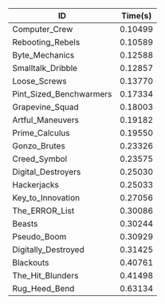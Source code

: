 |ID|Time(s)|
|-|-|
|Computer_Crew|0.10499|
|Rebooting_Rebels|0.10589|
|Byte_Mechanics|0.12588|
|Smalltalk_Dribble|0.12857|
|Loose_Screws|0.13770|
|Pint_Sized_Benchwarmers|0.17334|
|Grapevine_Squad|0.18003|
|Artful_Maneuvers|0.19182|
|Prime_Calculus|0.19550|
|Gonzo_Brutes|0.23326|
|Creed_Symbol|0.23575|
|Digital_Destroyers|0.25030|
|Hackerjacks|0.25033|
|Key_to_Innovation|0.27056|
|The_ERROR_List|0.30086|
|Beasts|0.30244|
|Pseudo_Boom|0.30929|
|Digitally_Destroyed|0.31425|
|Blackouts|0.40761|
|The_Hit_Blunders|0.41498|
|Rug_Heed_Bend|0.63134|
